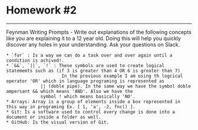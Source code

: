 # Homework #2
---
Feynman Writing Prompts - Write out explanations of the following concepts like you are explaining it to a 12 year old.  Doing this will help you quickly discover any holes in your understanding.  Ask your questions on Slack.
		
	* `for` : Is a way we can do a task over and over again until a condition is achived!.
	* `&&`, `||`, `!` : These symbols are used to create logical statememts such as (if 3 is greater than 4 OR 6 is greater than 7)
	                     In the previous example I am using th logcical operator 'OR' which in language programing is represented as
			     || (doble pipe). In the same way we have the symbol doble ampersant && which means 'AND'. Also we have the
			     symbol ! which means basically 'NO'.  
	* Arrays: Array is a group of elements inside a box represented in this way in programing Ex. [ 1, 'a', -2, fnc() ].
	* Git: Is a software used to control every change is done into a document or inside a folder as well.
	* GitHub: Is the visual version of Git.
